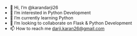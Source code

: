 - 👋 Hi, I’m @karandarji26
- 👀 I’m interested in Python Development
- 🌱 I’m currently learning Python
- 💞️ I’m looking to collaborate on Flask & Python Development
- 📫 How to reach me darji.karan26@gmail.com

<!---
karandarji26/karandarji26 is a ✨ special ✨ repository because its `README.md` (this file) appears on your GitHub profile.
You can click the Preview link to take a look at your changes.
--->

